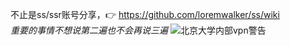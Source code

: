 不止是ss/ssr账号分享，:point_right: https://github.com/loremwalker/ss/wiki    
*重要的事情不想说第二遍也不会再说三遍*
![北京大学内部vpn警告](https://s1.ax2x.com/2018/03/10/EBrN6.png)
